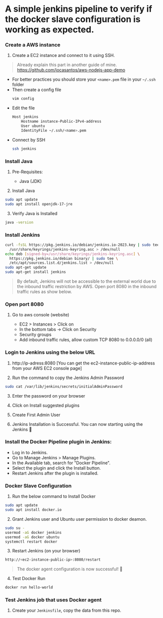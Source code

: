 # A simple jenkins pipeline to verify if the docker slave configuration is working as expected.

### Create a AWS instance

1. Create a EC2 instance and connect to it using SSH.
> Already explain this part in another guide of mine. https://github.com/jocasantos/aws-nodejs-app-demo

- For better practices you should store your `<name>.pem` file in your `~/.ssh` folder
- Then create a config file 
    ```bash
    vim config
    ```
- Edit the file
    ```bash
    Host jenkins
        Hostname instance-Public-IPv4-address
        User ubuntu
        IdentityFile ~/.ssh/<name>.pem
    ```
- Connect by SSH
    ```bash
    ssh jenkins
    ```

### Install Java

1. Pre-Requisites:
    - Java (JDK)

2. Install Java
```bash
sudo apt update
sudo apt install openjdk-17-jre
```

3. Verify Java is Installed
```bash
java -version
```

### Install Jenkins

```bash
curl -fsSL https://pkg.jenkins.io/debian/jenkins.io-2023.key | sudo tee \
  /usr/share/keyrings/jenkins-keyring.asc > /dev/null
echo deb [signed-by=/usr/share/keyrings/jenkins-keyring.asc] \
  https://pkg.jenkins.io/debian binary/ | sudo tee \
  /etc/apt/sources.list.d/jenkins.list > /dev/null
sudo apt-get update
sudo apt-get install jenkins
```
> By default, Jenkins will not be accessible to the external world due to the inbound traffic restriction by AWS. Open port 8080 in the inbound traffic rules as show below.

### Open port 8080

1. Go to aws console (website)

    - EC2 > Instances > Click on
    - In the bottom tabs -> Click on Security
    - Security groups
    - Add inbound traffic rules, allow custom TCP 8080 to 0.0.0.0/0 (all)

### Login to Jenkins using the below URL

1. http://ip-adress:8080 [You can get the ec2-instance-public-ip-address from your AWS EC2 console page]

2. Run the command to copy the Jenkins Admin Password
```bash
sudo cat /var/lib/jenkins/secrets/initialAdminPassword   
```

3. Enter the password on your browser

4. Click on Install suggested plugins

5. Create First Admin User

6. Jenkins Installation is Successful. You can now starting using the Jenkins 🎉

### Install the Docker Pipeline plugin in Jenkins:

 - Log in to Jenkins.
 - Go to Manage Jenkins > Manage Plugins.
 - In the Available tab, search for "Docker Pipeline".
 - Select the plugin and click the Install button.
 - Restart Jenkins after the plugin is installed.

### Docker Slave Configuration

1. Run the below command to Install Docker
```bash
sudo apt update
sudo apt install docker.io
```

2. Grant Jenkins user and Ubuntu user permission to docker deamon.
```bash
sudo su - 
usermod -aG docker jenkins
usermod -aG docker ubuntu
systemctl restart docker
```

3. Restart Jenkins (on your browser)
```bash
http://<ec2-instance-public-ip>:8080/restart
```
> The docker agent configuration is now successful! :tada: 

4. Test Docker Run
```bash
docker run hello-world
```

### Test Jenkins job that uses Docker agent

1. Create your `Jenkinsfile`, copy the data from this repo.

